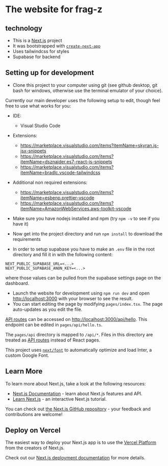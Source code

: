 # The website for frag-z

## technology

* This is a [Next.js](https://nextjs.org/) project 
* It was bootstrapped with [`create-next-app`](https://github.com/vercel/next.js/tree/canary/packages/create-next-app)
* Uses tailwindcss for styles
* Supabase for backend

## Setting up for development

* Clone this project to your computer using git (see github desktop, git bash for windows, otherwise use the terminal emulator of your choice).

Currently our main developer uses the following setup to edit, though feel free to use what works for you:
* IDE:
  * Visual Studio Code
* Extensions:
  * https://marketplace.visualstudio.com/items?itemName=skyran.js-jsx-snippets
  * https://marketplace.visualstudio.com/items?itemName=dsznajder.es7-react-js-snippets
  * https://marketplace.visualstudio.com/items?itemName=bradlc.vscode-tailwindcss
* Additional non required extensions:
  * https://marketplace.visualstudio.com/items?itemName=esbenp.prettier-vscode
  * https://marketplace.visualstudio.com/items?itemName=AmazonWebServices.aws-toolkit-vscode
  
* Make sure you have nodejs installed and npm (try `npm -v` to see if you have it)
* Now get into the project directory and run `npm install` to download the requirements
 
* In order to setup supabase you have to make an `.env` file in the root directory and fill it in with the following content:
```
NEXT_PUBLIC_SUPABASE_URL=<...>
NEXT_PUBLIC_SUPABASE_ANON_KEY=<...>
```
where those values can be pulled from the supabase settings page on the dashboard.
  
* Launch the website for development using `npm run dev` and open [http://localhost:3000](http://localhost:3000) with your browser to see the result.
* You can start editing the page by modifying `pages/index.tsx`. The page auto-updates as you edit the file.

[API routes](https://nextjs.org/docs/api-routes/introduction) can be accessed on [http://localhost:3000/api/hello](http://localhost:3000/api/hello). This endpoint can be edited in `pages/api/hello.ts`.

The `pages/api` directory is mapped to `/api/*`. Files in this directory are treated as [API routes](https://nextjs.org/docs/api-routes/introduction) instead of React pages.

This project uses [`next/font`](https://nextjs.org/docs/basic-features/font-optimization) to automatically optimize and load Inter, a custom Google Font.

## Learn More

To learn more about Next.js, take a look at the following resources:

- [Next.js Documentation](https://nextjs.org/docs) - learn about Next.js features and API.
- [Learn Next.js](https://nextjs.org/learn) - an interactive Next.js tutorial.

You can check out [the Next.js GitHub repository](https://github.com/vercel/next.js/) - your feedback and contributions are welcome!

## Deploy on Vercel

The easiest way to deploy your Next.js app is to use the [Vercel Platform](https://vercel.com/new?utm_medium=default-template&filter=next.js&utm_source=create-next-app&utm_campaign=create-next-app-readme) from the creators of Next.js.

Check out our [Next.js deployment documentation](https://nextjs.org/docs/deployment) for more details.
